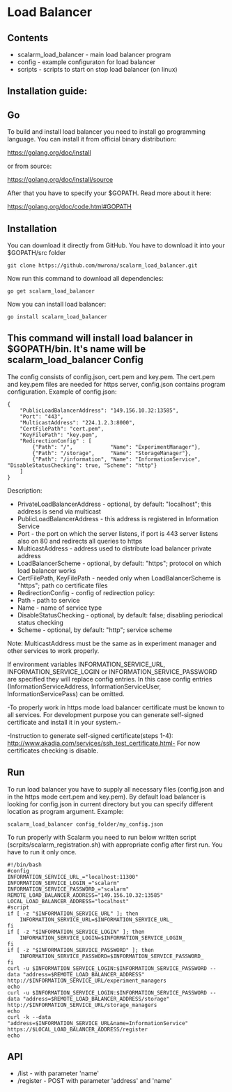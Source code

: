 Load Balancer 
============ 
Contents 
---------- 
* scalarm_load_balancer - main load balancer program  
* config - example configuraton for load balancer 
* scripts - scripts to start on stop load balancer (on linux)

Installation guide: 
---------------------- 
Go 
-- 
To build and install load balancer you need to install go programming language. 
You can install it from official binary distribution: 

https://golang.org/doc/install

or from source: 

https://golang.org/doc/install/source 

After that you have to specify your $GOPATH. Read more about it here: 

https://golang.org/doc/code.html#GOPATH 

Installation 
-------------- 
You can download it directly from GitHub. You have to download it into your $GOPATH/src folder 
``` 
git clone https://github.com/mwrona/scalarm_load_balancer.git 
``` 
Now run this command to download all dependencies: 
``` 
go get scalarm_load_balancer 
``` 
Now you can install load balancer: 
```` 
go install scalarm_load_balancer
```` 
This command will install load balancer in $GOPATH/bin. It's name will be scalarm_load_balancer 
Config 
-------- 
The config consists of config.json, cert.pem and key.pem. The cert.pem and key.pem files are needed for https server, config.json contains program configuration. 
Example of config.json:
````
{
	"PublicLoadBalancerAddress": "149.156.10.32:13585",
	"Port": "443",
	"MulticastAddress": "224.1.2.3:8000", 
	"CertFilePath": "cert.pem",
	"KeyFilePath": "key.pem",
	"RedirectionConfig" : [
		{"Path": "/", 			 "Name": "ExperimentManager"},
		{"Path": "/storage", 	 "Name": "StorageManager"},
		{"Path": "/information", "Name": "InformationService", "DisableStatusChecking": true, "Scheme": "http"}
	]
}

````


Description:
* PrivateLoadBalancerAddress - optional, by default: "localhost"; this address is send via multicast
* PublicLoadBalancerAddress - this address is registered in Information Service
* Port - the port on which the server listens, if port is 443 server listens also on 80 and redirects all queries to https
* MulticastAddress - address used to distribute load balancer private address
* LoadBalancerScheme - optional, by default: "https"; protocol on which load balancer works 
* CertFilePath, KeyFilePath - needed only when LoadBalancerScheme is "https"; path co certificate files
* RedirectionConfig - config of redirection policy: 
 * Path - path to service
 * Name - name of service type
 * DisableStatusChecking - optional, by default: false; disabling periodical status checking
 * Scheme - optional, by default: "http"; service scheme

Note: MulticastAddress must be the same as in experiment manager and other services to work properly.

If environment variables INFORMATION_SERVICE_URL, INFORMATION_SERVICE_LOGIN or INFORMATION_SERVICE_PASSWORD are specified they will replace config entries. In this case config entries (InformationServiceAddress, InformationServiceUser, InformationServicePass) can be omitted.

-To properly work in https mode load balancer certificate must be known to all services. For development purpose you can generate self-signed certificate and install it in your system.-

-Instruction to generate self-signed certificate(steps 1-4): http://www.akadia.com/services/ssh_test_certificate.html-
For now certificates checking is disable.

Run 
----
To run load balancer you have to supply all necessary files (config.json and in the https mode cert.pem and key.pem). By default load balancer is looking for config.json in current directory but you can specify different location as program argument. Example:
```
scalarm_load_balancer config_folder/my_config.json
```
To run properly with Scalarm you need to run below written script (scrpits/scalarm_registration.sh) with appropriate config after first run. You have to run it only once.

```
#!/bin/bash
#config
INFORMATION_SERVICE_URL_="localhost:11300"
INFORMATION_SERVICE_LOGIN_="scalarm"
INFORMATION_SERVICE_PASSWORD_="scalarm"
REMOTE_LOAD_BALANCER_ADDRESS="149.156.10.32:13585"
LOCAL_LOAD_BALANCER_ADDRESS="localhost"
#script
if [ -z "$INFORMATION_SERVICE_URL" ]; then
    INFORMATION_SERVICE_URL=$INFORMATION_SERVICE_URL_
fi
if [ -z "$INFORMATION_SERVICE_LOGIN" ]; then
    INFORMATION_SERVICE_LOGIN=$INFORMATION_SERVICE_LOGIN_
fi
if [ -z "$INFORMATION_SERVICE_PASSWORD" ]; then
    INFORMATION_SERVICE_PASSWORD=$INFORMATION_SERVICE_PASSWORD_
fi  
curl -u $INFORMATION_SERVICE_LOGIN:$INFORMATION_SERVICE_PASSWORD --data "address=$REMOTE_LOAD_BALANCER_ADDRESS" http://$INFORMATION_SERVICE_URL/experiment_managers
echo
curl -u $INFORMATION_SERVICE_LOGIN:$INFORMATION_SERVICE_PASSWORD --data "address=$REMOTE_LOAD_BALANCER_ADDRESS/storage" http://$INFORMATION_SERVICE_URL/storage_managers
echo
curl -k --data "address=$INFORMATION_SERVICE_URL&name=InformationService" https://$LOCAL_LOAD_BALANCER_ADDRESS/register
echo

```


API
-----
* /list - with parameter 'name'
* /register - POST with parameter 'address' and 'name'
